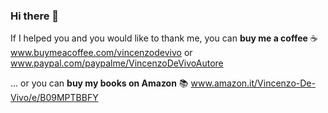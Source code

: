 ### Hi there 👋

If I helped you and you would like to thank me, you can **buy me a coffee** ☕
www.buymeacoffee.com/vincenzodevivo or www.paypal.com/paypalme/VincenzoDeVivoAutore

... or you can **buy my books on Amazon** 📚
www.amazon.it/Vincenzo-De-Vivo/e/B09MPTBBFY
